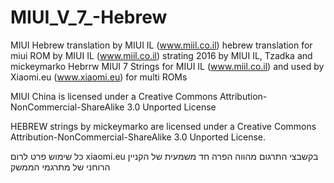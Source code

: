 # MIUI_V_7_-Hebrew
MIUI Hebrew translation by MIUI IL (www.miil.co.il) 
hebrew translation for miui ROM by MIUI IL (www.miil.co.il) strating 2016 by MIUI IL, Tzadka and mickeymarko Hebrrw MIUI 7 Strings for MIUI IL (www.miil.co.il) and used by Xiaomi.eu (www.xiaomi.eu) for multi ROMs

MIUI China is licensed under a Creative Commons Attribution-NonCommercial-ShareAlike 3.0 Unported License

HEBREW strings by mickeymarko are licensed under a Creative Commons Attribution-NonCommercial-ShareAlike 3.0 Unported License.

כל שימוש פרט לרום 
xiaomi.eu
בקשבצי התרגום מהווה הפרה חד משמעית של הקניין הרוחני של מתרגמי הממשק
